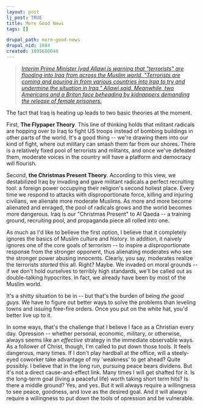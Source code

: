 ```yaml
--- 
layout: post
lj_post: TRUE
title: More Good News
tags: []

drupal_path: more-good-news
drupal_nid: 1884
created: 1095680040
---
```

<i><blockquote><a href="http://www.cnn.com/2004/WORLD/meast/09/20/britain.allawi/index.html">Interim Prime Minister Iyad Allawi is warning that "terrorists" are flooding into Iraq from across the Muslim world. "Terrorists are coming and pouring in from various countries into Iraq to try and undermine the situation in Iraq," Allawi said. Meanwhile, two Americans and a Briton face beheading by kidnappers demanding the release of female prisoners.</a></blockquote></i>

The fact that Iraq is heating up leads to two basic theories at the moment.

First, <b>The Flypaper Theory</b>. This line of thinking holds that militant radicals are hopping over to Iraq to fight US troops instead of bombing buildings in other parts of the world. It's a good thing -- we're drawing them into our kind of fight, where out military can smash them far from our shores. There is a relatively fixed pool of terrorists and mlitants, and once we've defeated them, moderate voices in the country will have a platform and democracy will flourish.

Second, <b>the Christmas Present Theory</b>. According to this view, we destabilized Iraq by invading and gave militant radicals a perfect recruiting tool: a foreign power occupying their religion's second holiest place. Every time we respond to attacks with disproportionate force, killing and injuring civilians, we alienate more moderate Muslims. As more and more become alienated and enraged, the pool of radicals grows and the world becomes more dangerous. Iraq is our "Christmas Present" to Al Qaeda -- a training ground, recruiting pool, and propaganda piece all rolled into one.

As much as I'd like to believe the first option, I believe that it completely ignores the basics of Muslim culture and history. In addition, it naively ignores one of the core goals of terrorism -- to inspire a disproportionate response from the stronger opponent, thus alienating moderates who see the stronger power abusing innocents. Clearly, you say, moderates realize the terrorists <i>started</i> this all. Right? Maybe. We invaded on moral grounds -- if we don't hold ourselves to terribly high standards, we'll be called out as double-talking hypocrites. In fact, we already have been by most of the Muslim world.

It's a shitty situation to be in -- but that's the burden of being <i>the good guys.</i> We have to figure out better ways to solve the problems than leveling towns and issuing free-fire orders. Once you put on the white hat, you'd better live up to it.

In some ways, that's the challenge that I believe I face as a Christian every day. Opression -- whether personal, economic, military, or otherwise, always seems like an <i>effective</i> strategy in the immediate observable ways. As a follower of Christ, though, I'm called to put down those tools. It feels dangerous, many times. If I don't play hardball at the office, will a steely-eyed coworker take advantage of my 'weakness' to get ahead? Quite possibly. I believe that in the long run, pursuing peace bears dividens. But it's not a direct cause-and-effect link. Many times I will get shafted for it. Is the long-term goal (living a peaceful life) worth taking short term hits? Is there a middle ground? Yes, and yes. But it will always require a willingness to see peace, goodness, and love as the desired goal. And it will always require a willingness to put down the tools of opression and be vulnerable.

